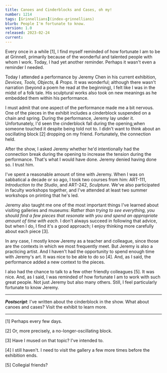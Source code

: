 ```yaml
---
title: Canoes and Cinderblocks and Cases, oh my!
number: 1214
tags: [Grinnellians](index-grinnellians)
blurb: People I'm fortunate to know.
version: 1.0
released: 2023-02-24
current: 
---
```

Every once in a while [1], I find myself reminded of how fortunate I am to be at Grinnell, primarily because of the wonderful and talented people with whom I work.  Today, I had yet another reminder.  Perhaps it wasn't even a reminder I needed.

Today I attended a performance by Jeremy Chen in his current exhibition, _Devices, Tools, Objects, & Props_.  It was wonderful; although there wasn't narration (beyond a poem he read at the beginning), I felt like I was in the midst of a folk tale.  His sculptural works also took on new meanings as he embedded them within his performance.

I must admit that one aspect of the performance made me a bit nervous.  One of the pieces in the exhibit includes a cinderblock suspended on a chain and spring.  During the performance, Jeremy lay under it.  Unfortunately, I'd seen the cinderblock fall during the opening,when someone touched it despite being told not to.  I didn't want to think about an oscillating block [2] dropping on my friend.  Fortunately, the connection held.

After the show, I asked Jeremy whether he'd intentionally had the connection break during the opening to increase the tension during the performance.  That's what I would have done.  Jeremy denied having done so.  I trust him.

I've spent a reasonable amount of time with Jeremy.  When I was on sabbatical a decade or so ago, I took two courses from him: ART-111, _Introduction to the Studio_, and ART-242, _Sculpture_.  We've also participated in faculty workshops together, and I've attended at least two summer workshops on printing that he's led.

Jeremy also taught me one of the most important things I've learned about visiting galleries and museums: _Rather than trying to see everything, you should find a few pieces that resonate with you and spend an appropriate amount of time with each_.  I don't always succeed in following that advice, but when I do, I find it's a good approach; I enjoy thinking more carefully about each piece [3].

In any case, I mostly know Jeremy as a teacher and colleague, since those are the contexts in which we most frequently meet.  But Jeremy is also a practicing artist.  And I haven't had the opportunity to spend enough time with Jeremy's art.  It was nice to be able to do so [4].  And, as I said, the performance added a new context to the pieces.

I also had the chance to talk to a few other friendly colleagues [5].  It was nice.  And, as I said, I was reminded of how fortunate I am to work with such great people.  Not just Jeremy but also many others.  Still, I feel particularly fortunate to know Jeremy.

---

_**Postscript**_:  I've written about the cinderblock in the show.  What about canoes and cases?  Visit the exhibit to learn more.

---

[1] Perhaps every few days.

[2] Or, more precisely, a no-longer-oscillating block.

[3] Have I mused on that topic?  I've intended to.

[4] I still haven't.  I need to visit the gallery a few more times before the exhibition ends.

[5] Collegial friends?
